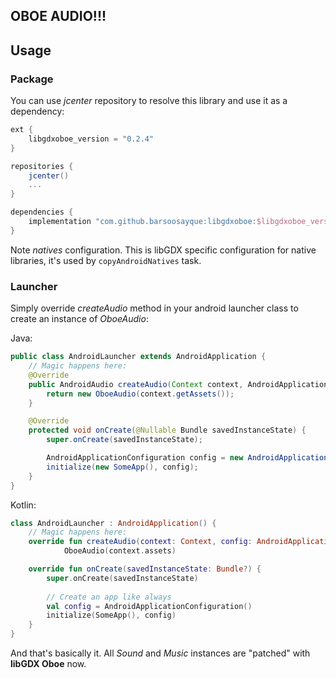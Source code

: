 ## OBOE AUDIO!!!
## Usage

### Package

You can use *jcenter* repository to resolve this library and use it as a dependency:

```groovy
ext {
    libgdxoboe_version = "0.2.4"
}

repositories {
    jcenter()
    ...
}

dependencies {
    implementation "com.github.barsoosayque:libgdxoboe:$libgdxoboe_version"
}
```

Note *natives* configuration. This is libGDX specific configuration for native libraries, it's used by `copyAndroidNatives` task.

### Launcher

Simply override *createAudio* method in your android launcher class to create an instance of *OboeAudio*:

Java:
```java
public class AndroidLauncher extends AndroidApplication {
    // Magic happens here:
    @Override
    public AndroidAudio createAudio(Context context, AndroidApplicationConfiguration config) {
        return new OboeAudio(context.getAssets());
    }

    @Override
    protected void onCreate(@Nullable Bundle savedInstanceState) {
        super.onCreate(savedInstanceState);

        AndroidApplicationConfiguration config = new AndroidApplicationConfiguration();
        initialize(new SomeApp(), config);
    }
}
```

Kotlin:
```kotlin
class AndroidLauncher : AndroidApplication() {
    // Magic happens here:
    override fun createAudio(context: Context, config: AndroidApplicationConfiguration): AndroidAudio =
            OboeAudio(context.assets)

    override fun onCreate(savedInstanceState: Bundle?) {
        super.onCreate(savedInstanceState)
        
        // Create an app like always
        val config = AndroidApplicationConfiguration()
        initialize(SomeApp(), config)
    }
}
```

And that's basically it. All *Sound* and *Music* instances are "patched" with **libGDX Oboe** now.
